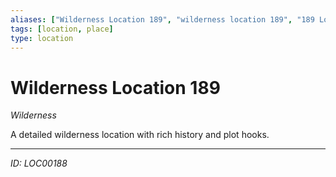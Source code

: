 ```yaml
---
aliases: ["Wilderness Location 189", "wilderness location 189", "189 Location Wilderness"]
tags: [location, place]
type: location
---
```


# Wilderness Location 189

*Wilderness*

A detailed wilderness location with rich history and plot hooks.

---
*ID: LOC00188*